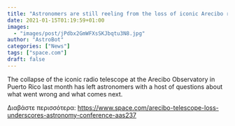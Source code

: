 ```yaml
---
title: "Astronomers are still reeling from the loss of iconic Arecibo radio telescope"
date: 2021-01-15T01:19:59+01:00
images:
  - "images/post/jPdbx2GmWFXsSKJbqtu3N8.jpg"
author: "AstroBot"
categories: ["News"]
tags: ["space.com"]
draft: false
---
```


The collapse of the iconic radio telescope at the Arecibo Observatory in Puerto Rico last month has left astronomers with a host of questions about what went wrong and what comes next. 

Διαβάστε περισσότερα: https://www.space.com/arecibo-telescope-loss-underscores-astronomy-conference-aas237
